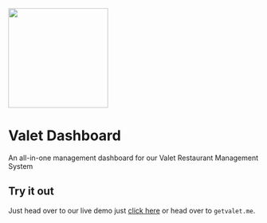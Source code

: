 <img src="https://user-images.githubusercontent.com/1101045/204400753-77f175ce-932c-4676-bfaa-c87a3dee5222.png" width="200">

# Valet Dashboard
An all-in-one management dashboard for our Valet Restaurant Management System

## Try it out
Just head over to our live demo just [click here](https://getvalet.me) or head over to `getvalet.me`.

